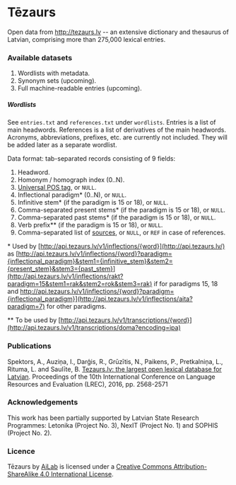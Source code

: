 # Tēzaurs

Open data from http://tezaurs.lv -- an extensive dictionary and thesaurus of Latvian, comprising more than 275,000 lexical entries.

### Available datasets

1. Wordlists with metadata.
2. Synonym sets (upcoming).
3. Full machine-readable entries (upcoming).

##### Wordlists

See `entries.txt` and `references.txt` under `wordlists`. Entries is a list of main headwords. References is a list of derivatives of the main headwords. Acronyms, abbreviations, prefixes, etc. are currently not included. They will be added later as a separate wordlist.

Data format: tab-separated records consisting of 9 fields:

1. Headword.
1. Homonym / homograph index (0\.\.N).
1. [Universal POS tag](http://universaldependencies.github.io/docs/u/pos/), or `NULL`.
1. Inflectional paradigm\* (0\.\.N), or `NULL`.
1. Infinitive stem\* (if the paradigm is 15 or 18), or `NULL`.
1. Comma-separated present stems\* (if the paradigm is 15 or 18), or `NULL`.
1. Comma-separated past stems\* (if the paradigm is 15 or 18), or `NULL`.
1. Verb prefix\*\* (if the paradigm is 15 or 18), or `NULL`.
1. Comma-separated list of [sources](http://tezaurs.lv/#/avoti), or `NULL`, or `REF` in case of references.

\* Used by [http://api.tezaurs.lv/v1/inflections/{word}](http://api.tezaurs.lv/) as [http://api.tezaurs.lv/v1/inflections/{word}?paradigm={inflectional_paradigm}&stem1={infinitive_stem}&stem2={present_stem}&stem3={past_stem}](http://api.tezaurs.lv/v1/inflections/rakt?paradigm=15&stem1=rak&stem2=rok&stem3=rak) if for paradigms 15, 18 and http://api.tezaurs.lv/v1/inflections/{word}?paradigm={inflectional_paradigm}](http://api.tezaurs.lv/v1/inflections/aita?paradigm=7) for other paradigms.

\*\* To be used by [http://api.tezaurs.lv/v1/transcriptions/{word}](http://api.tezaurs.lv/v1/transcriptions/doma?encoding=ipa)

### Publications

Spektors, A., Auziņa, I., Darģis, R., Grūzītis, N., Paikens, P., Pretkalniņa, L., Rituma, L. and Saulīte, B. [Tezaurs.lv: the largest open lexical database for Latvian](http://www.lrec-conf.org/proceedings/lrec2016/pdf/1095_Paper.pdf). Proceedings of the 10th International Conference on Language Resources and Evaluation (LREC), 2016, pp. 2568-2571

### Acknowledgements

This work has been partially supported by Latvian State Research Programmes: Letonika (Project No. 3), NexIT (Project No. 1) and SOPHIS (Project No. 2).

### Licence

Tēzaurs by [AiLab](http://ailab.lv/en/) is licensed under a [Creative Commons Attribution-ShareAlike 4.0 International License](http://creativecommons.org/licenses/by-sa/4.0/).
